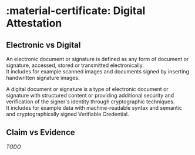 # :material-certificate: Digital Attestation

## Electronic vs Digital

An electronic document or signature is defined as any form of document or signature, accessed, stored or transmitted electronically.  
It includes for example scanned images and documents signed by inserting handwritten signature images.

A digital document or signature is a type of electronic document or signature with structured content or providing additional security and verification of the signer's identity through cryptographic techniques.  
It includes for example data with machine-readable syntax and semantic and cryptographically signed Verifiable Credential.

## Claim vs Evidence

_TODO_
